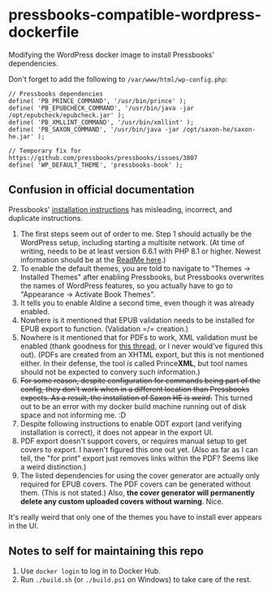 # pressbooks-compatible-wordpress-dockerfile

Modifying the WordPress docker image to install Pressbooks' dependencies.

Don't forget to add the following to `/var/www/html/wp-config.php`:

```
// Pressbooks dependencies
define( 'PB_PRINCE_COMMAND', '/usr/bin/prince' );
define( 'PB_EPUBCHECK_COMMAND', '/usr/bin/java -jar /opt/epubcheck/epubcheck.jar' );
define( 'PB_XMLLINT_COMMAND', '/usr/bin/xmllint' );
define( 'PB_SAXON_COMMAND', '/usr/bin/java -jar /opt/saxon-he/saxon-he.jar' );

// Temporary fix for https://github.com/pressbooks/pressbooks/issues/3807
define( 'WP_DEFAULT_THEME', 'pressbooks-book' );
```

## Confusion in official documentation

Pressbooks' [installation instructions](https://pressbooks.org/user-docs/installation/) has misleading, incorrect, and duplicate instructions.

1. The first steps seem out of order to me. Step 1 should actually be the WordPress setup, including starting a multisite network. (At time of writing, needs to be at least version 6.6.1 with PHP 8.1 or higher. Newest information should be at the [ReadMe here](https://github.com/pressbooks/pressbooks/blob/dev/README.md).)
2. To enable the default themes, you are told to navigate to "Themes → Installed Themes" after enabling Pressbooks, but Pressbooks overwrites the names of WordPress features, so you actually have to go to "Appearance → Activate Book Themes".
3. It tells you to enable Aldine a second time, even though it was already enabled.
4. Nowhere is it mentioned that EPUB validation needs to be installed for EPUB export to function. (Validation =/= creation.)
5. Nowhere is it mentioned that for PDFs to work, XML validation must be enabled (thank goodness for [this thread](https://pressbooks.community/t/help-with-dependencies-config/1036), or I never would've figured this out). (PDFs are created from an XHTML export, but this is not mentioned either. In their defense, the tool *is* called Prince**XML**, but tool names should not be expected to convery such information.)
6. ~~For some reason, despite configuration for commands being part of the config, they don't work when in a different location than Pressbooks expects. As a result, the installation of Saxon HE is *weird*.~~ This turned out to be an error with my docker build machine running out of disk space and not informing me. :D
7. Despite following instructions to enable ODT export (and verifying installation is correct), it does not appear in the export UI.
8. PDF export doesn't support covers, or requires manual setup to get covers to export. I haven't figured this one out yet. (Also as far as I can tell, the "for print" export just removes links within the PDF? Seems like a weird distinction.)
9. The listed dependencies for using the cover generator are actually only required for EPUB covers. The PDF covers can be generated without them. (This is not stated.) Also, **the cover generator will permanently delete any custom uploaded covers without warning**. Nice.

It's really weird that only one of the themes you have to install ever appears in the UI.

## Notes to self for maintaining this repo

1. Use `docker login` to log in to Docker Hub.
2. Run `./build.sh` (or `./build.ps1` on Windows) to take care of the rest.
